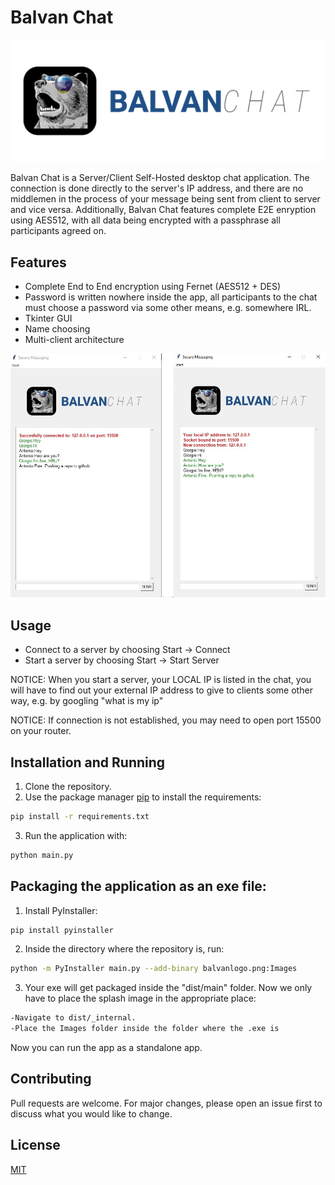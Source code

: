 # Balvan Chat

![alt text](https://github.com/xxzoltanxx/Balvan-Chat/blob/master/Images/balvanlogo.png?raw=true)

Balvan Chat is a Server/Client Self-Hosted desktop chat application.
The connection is done directly to the server's IP address, and there are no middlemen in the process of your message being sent from client to server and vice versa.
Additionally, Balvan Chat features complete E2E enryption using AES512, with all data being encrypted with a passphrase all participants agreed on.

## Features

- Complete End to End encryption using Fernet (AES512 + DES)
- Password is written nowhere inside the app, all participants to the chat must choose a password via some other means, e.g. somewhere IRL.
- Tkinter GUI
- Name choosing
- Multi-client architecture


![alt text](https://github.com/xxzoltanxx/Balvan-Chat/blob/master/screenshotchat.jpg?raw=true)

## Usage

- Connect to a server by choosing Start -> Connect
- Start a server by choosing Start -> Start Server

NOTICE: When you start a server, your LOCAL IP is listed in the chat, you will have to find out your external IP address to give to clients some other way,
e.g. by googling "what is my ip"

NOTICE: If connection is not established, you may need to open port 15500 on your router.

## Installation and Running

1) Clone the repository.
2) Use the package manager [pip](https://pip.pypa.io/en/stable/) to install the requirements: 

```bash
pip install -r requirements.txt
```

3) Run the application with:

```bash
python main.py
```

## Packaging the application as an exe file:

1) Install PyInstaller:

```bash
pip install pyinstaller
```

2) Inside the directory where the repository is, run:

```bash
python -m PyInstaller main.py --add-binary balvanlogo.png:Images
```

3) Your exe will get packaged inside the "dist/main" folder. Now we only have to place the splash image in the appropriate place:

```bash
-Navigate to dist/_internal.
-Place the Images folder inside the folder where the .exe is
```

Now you can run the app as a standalone app.



## Contributing

Pull requests are welcome. For major changes, please open an issue first
to discuss what you would like to change.

## License

[MIT](https://choosealicense.com/licenses/mit/)